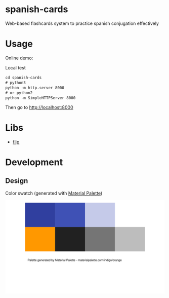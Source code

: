 # spanish-cards
Web-based flashcards system to practice spanish conjugation effectively


# Usage

Online demo:


Local test

    cd spanish-cards
    # python3
    python -m http.server 8000
    # or python2
    python -m SimpleHTTPServer 8000

Then go to <http://localhost:8000>


# Libs

- [flip](https://github.com/nnattawat/flip)

# Development

## Design

Color swatch (generated with [Material Palette](http://www.materialpalette.com/indigo/orange))

![Color swatch](icon/color-swatch.svg)
